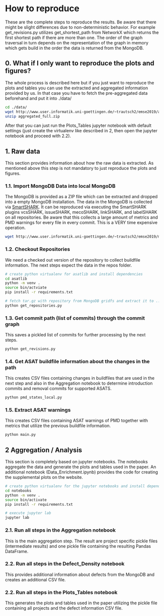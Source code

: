 # How to reproduce

These are the complete steps to reproduce the results. Be aware that there might be slight differences due to non-deterministic behavior.
For example get_revisions.py utilizes get_shortest_path from NetworkX which returns the first shortest path if there are more than one. The order of the graph traversal in turn depends on the representation of the graph in memory which gets build in the order the data is returned from the MongoDB.


## 0. What if I only want to reproduce the plots and figures?

The whole process is described here but if you just want to reproduce the plots and tables you can use the extracted and aggregated information provided by us. 
In that case you have to fetch the pre-aggregated data beforehand and put it into ./data/

```bash
cd ./data/
wget http://www.user.informatik.uni-goettingen.de/~trautsch2/emse2019/aggregated_full.zip
unzip aggregated_full.zip
```

After that you can just run the Plots_Tables jupyter notebook with default settings (just create the virtualenv like described in 2, then open the jupyter notebook and proceed with 2.2).


## 1. Raw data

This section provides information about how the raw data is extracted. As mentioned above this step is not mandatory to just reproduce the plots and figures.

### 1.1. Import MongoDB Data into local MongoDB

The MongoDB is provided as a ZIP file which can be extracted and dropped into a empty MongoDB installation. The data in the MongoDB is collected via [SmartSHARK](https://www.github.com/smartshark/). 
It can be reproduced via executing the SmartSHARK plugins vcsSHARK, issueSHARK, mecoSHARK, linkSHARK, and labelSHARK on all repositories. Be aware that this collects a large amount of metrics and PMD warnings for every file in every commit. This is a VERY time expensive operation.


```bash
wget http://www.user.informatik.uni-goettingen.de/~trautsch2/emse2019/mongodb.zip
```

### 1.2. Checkout Repositories

We need a checked out version of the repository to collect buildfile information.
The next steps expect the data in the repos folder.

```bash
# create python virtualenv for asatlib and install dependencies
cd asatlib
python -m venv .
source bin/actviate
pip install -r requirements.txt
```

```bash
# fetch tar.gz with repository from MongoDB gridfs and extract it to ../repos/
python get_repositories.py
```


### 1.3. Get commit path (list of commits) through the commit graph

This saves a pickled list of commits for further processing by the next steps.

```bash
python get_revisions.py
```

### 1.4. Get ASAT buildfile information about the changes in the path

This creates CSV files containing changes in buildfiles that are used in the next step and also in the Aggregation notebook to determine introduction commits and removal commits for supported ASATS.

```bash
python pmd_states_local.py
```

### 1.5. Extract ASAT warnings

This creates CSV files containing ASAT warnings of PMD together with metrics that utilize the previous buildfile information.

```bash
python main.py
```


## 2 Aggregation / Analysis

This section is completely based on jupyter notebooks.
The notebooks aggregate the data and generate the plots and tables used in the paper.
An additional notebook (Data_Enrichment.ipynb) provides the code for creating the supplemental plots on the website.

```bash
# create python virtualenv for the jupyter notebooks and install dependencies
cd notebooks
python -m venv .
source bin/activate
pip install -r requirements.txt

# execute jupyter lab
jupyter lab
```

### 2.1. Run all steps in the Aggregation notebook

This is the main aggregation step. The result are project specific pickle files (intermediate results) and one pickle file containing the resulting Pandas DataFrame. 


### 2.2. Run all steps in the Defect_Density notebook

This provides additional information about defects from the MongoDB and creates an additional CSV file.


### 2.2. Run all steps in the Plots_Tables notebook

This generates the plots and tables used in the paper utilizing the pickle file containing all projects and the defect information CSV file.
